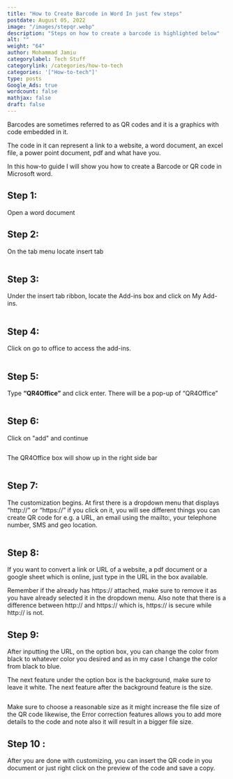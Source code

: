 ```yaml
---
title: "How to Create Barcode in Word In just few steps"
postdate: August 05, 2022
image: "/images/stepqr.webp"
description: "Steps on how to create a barcode is highlighted below"
alt: ""
weight: "64"
author: Mohammad Jamiu
categorylabel: Tech Stuff
categorylink: /categories/how-to-tech
categories: '["How-to-tech"]'
type: posts
Google_Ads: true
wordcount: false
mathjax: false
draft: false
---
```


Barcodes are sometimes referred to as QR codes and it is a graphics with code embedded in it.

The code in it can represent a link to a website, a word document, an excel file, a power point document, pdf and what have you.

In this how-to guide I will show you how to create a Barcode or QR code in Microsoft word.

## Step 1:

Open a word document

## Step 2:

On the tab menu locate insert tab

<img  loading="lazy" src="/images/step2qr.webp" alt="">

## Step 3:

Under the insert tab ribbon, locate the Add-ins box and click on My Add-ins.

<img loading="lazy" src="/images/step3qr.webp" alt="">

## Step 4:

Click on go to office to access the add-ins.

<img loading="lazy" src="/images/step4qr.webp" alt="">

## Step 5:

Type **“QR4Office”** and click enter. There will be a pop-up of “QR4Office”

<img loading="lazy" src="/images/stepqr.webp" alt="">

## Step 6:

Click on "add" and continue

<img loading="lazy" src="/images/step6qr.webp" alt="">

The QR4Office box will show up in the right side bar

<img loading="lazy" src="/images/step9qr.webp" alt="">

## Step 7:

The customization begins. At first there is a dropdown menu that displays “http://” or “https://” if you click on it, you will see different things you can create QR code for e.g. a URL, an email using the mailto:, your telephone number, SMS and geo location.

<img loading="lazy" src="/images/step7qr.webp" alt="">

## Step 8:

If you want to convert a link or URL of a website, a pdf document or a google sheet which is online, just type in the URL in the box available.

Remember if the already has https:// attached, make sure to remove it as you have already selected it in the dropdown menu. Also note that there is a difference between http:// and https:// which is, https:// is secure while http:// is not.

## Step 9:

After inputting the URL, on the option box, you can change the color from black to whatever color you desired and as in my case I change the color from black to blue.

The next feature under the option box is the background, make sure to leave it white.
The next feature after the background feature is the size.

<img loading="lazy" src="/images/mailtoqr.webp" alt="">

Make sure to choose a reasonable size as it might increase the file size of the QR code likewise, the Error correction features allows you to add more details to the code and note also it will result in a bigger file size.

## Step 10 :

After you are done with customizing, you can insert the QR code in you document or just right click on the preview of the code and save a copy.

<img loading="lazy" src="/images/step10qr.webp" alt="">
